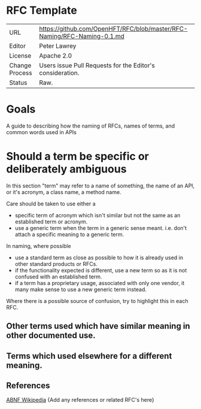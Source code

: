 # RFC Template

|      |                                                          |
|:---- | -------------------------------------------------------- |
| URL | https://github.com/OpenHFT/RFC/blob/master/RFC-Naming/RFC-Naming-0.1.md |
| Editor | Peter Lawrey |
| License | Apache 2.0 |
| Change Process | Users issue Pull Requests for the Editor's consideration. |
| Status | Raw. |

# Goals
A guide to describing how the naming of RFCs, names of terms, and common words used in APIs

# Should a term be specific or deliberately ambiguous
In this section "term" may refer to a name of something, the name of an API, or it's acronym, a class name, a method name.

Care should be taken to use either a
 - specific term of acronym which isn't similar but not the same as an established term or acronym.
 - use a generic term when the term in a generic sense meant. i.e. don't attach a specific meaning to a generic term.

In naming, where possible
  - use a standard term as close as possible to how it is already used in other standard products or RFCs.
  - if the functionality expected is different, use a new term so as it is not confused with an established term.
  - if a term has a proprietary usage, associated with only one vendor, it many make sense to use a new generic term instead.

Where there is a possible source of confusion, try to highlight this in each RFC.

## Other terms used which have similar meaning in other documented use.

## Terms which used elsewhere for a different meaning.

## References

[ABNF Wikipedia](http://en.wikipedia.org/wiki/Augmented_Backus%E2%80%93Naur_Form)
{Add any references or related RFC's here}